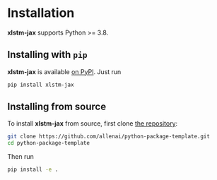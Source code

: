Installation
============

**xlstm-jax** supports Python >= 3.8.

## Installing with `pip`

**xlstm-jax** is available [on PyPI](https://pypi.org/project/xlstm-jax/). Just run

```bash
pip install xlstm-jax
```

## Installing from source

To install **xlstm-jax** from source, first clone [the repository](https://github.com/allenai/python-package-template):

```bash
git clone https://github.com/allenai/python-package-template.git
cd python-package-template
```

Then run

```bash
pip install -e .
```

